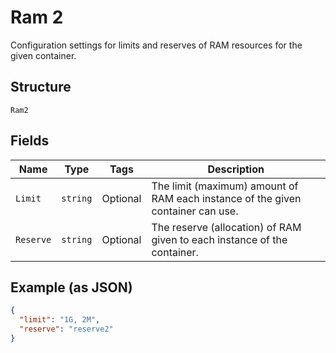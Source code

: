 
# Ram 2

Configuration settings for limits and reserves of RAM resources for the given container.

## Structure

`Ram2`

## Fields

| Name | Type | Tags | Description |
|  --- | --- | --- | --- |
| `Limit` | `string` | Optional | The limit (maximum) amount of RAM each instance of the given container can use. |
| `Reserve` | `string` | Optional | The reserve (allocation) of RAM given to each instance of the container. |

## Example (as JSON)

```json
{
  "limit": "1G, 2M",
  "reserve": "reserve2"
}
```

